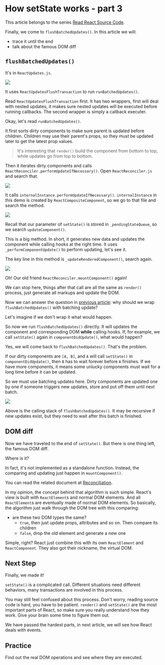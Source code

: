 # How setState works - part 3

This article belongs to the series [Read React Source Code](https://github.com/numbbbbb/read-react-source-code).

Finally, we come to `flushBatchedUpdates()`. In this article we will: 

- trace it until the end
- talk about the famous DOM diff


## `flushBatchedUpdates()`

It's in `ReactUpdates.js`.

![](http://i.imgur.com/L05CmrN.jpg)

It uses `ReactUpdatesFlushTransaction` to run `runBatchedUpdates()`. 

Read `ReactUpdatesFlushTransaction` first. It has two wrappers, first will deal with nested updates, it makes sure nested updates will be executed before running callbacks. The second wrapper is simply a callback executer.

Okay, let's read `runBatchedUpdates()`.

It first sorts dirty components to make sure parent is updated before children. Children may use their parent's props, so they must be updated later to get the latest prop values.

> It's interesting that `render()` build the component from bottom to top, while updates go from top to bottom.

Then it iterates dirty components and calls `ReactReconciler.performUpdateIfNecessary()`. Open `ReactReconciler.js` and search that.

![](http://i.imgur.com/IlkyMCE.jpg)

It calls `internalInstance.performUpdateIfNecessary()`. `internalInstance` in this demo is created by `ReactCompositeComponent`, so we go to that file and search the method.

![](http://i.imgur.com/lTWQGJj.jpg)

Recall that our parameter of `setState()` is stored in `_pendingStateQueue`, so we search `updateComponent()`.

This is a big method. In short, it generates new data and updates the component while calling hooks at the right time. It uses `_performComponentUpdate()` to perform updating, let's see it.

The key line in this method is `_updateRenderedComponent()`, search again.

![](http://i.imgur.com/KhXcBnq.jpg)

Oh! Our old friend `ReactReconciler.mountComponent()` again!

We can stop here, things after that call are all the same as `render()` process, just generate all markups and update the DOM.

Now we can answer the question in [previous article](): why should we wrap `flushBatchedUpdates()` with batching update? 

Let's imagine if we don't wrap it what would happen.

So now we run `flushBatchedUpdates()` directly. It will updates the component and corresponding DOM **while** calling hooks. If, for example, we call `setState()` again in `componentDidUpdate()`, what would happen?

Yes, we will come back to `flushBatchedUpdates()`. That's the problem.

If our dirty components are `[A, B]`, and `A` will call `setState()` in `componentDidUpdate()`, then `B` has to wait forever before `A` finishes. If we have more components, it means some unlucky components must wait for a long time before it can be updated.

So we must use batching updates here. Dirty components are updated one by one if someone triggers new updates, store and put off them until next batch.

![](http://i.imgur.com/W6dXQLr.jpg)

Above is the calling stack of `flushBatchedUpdates()`. It may be recursive if new updates exist, but they need to wait after this batch is finished.

## DOM diff

Now we have traveled to the end of `setState()`. But there is one thing left, the famous DOM diff.

Where is it?

In fact, it's not implemented as a standalone function. Instead, the comparing and updating just happen in `mountComponent()`.

You can read the related document at [Reconciliation](https://facebook.github.io/react/docs/reconciliation.html).

In my opinion, the concept behind that algorithm is such simple. React's view is built with `ReactElement`s and normal DOM elements. And all `ReactElement`s are eventually made of normal DOM elements. So basically, the algorithm just walk through the DOM tree with this comparing:

- are these two DOM types the same?
  - `true`, then just update props, attributes and so on. Then compare its children
  - `false`, drop the old element and generate a new one

Simple, right? React just combine this with its own `ReactElement` and `ReactComponent`. They also got their nickname, the virtual DOM.

## Next Step

Finally, we made it!

`setState()` is a complicated call. Different situations need different behaviors, many transactions are involved in this process.

You may still feel confused about this process. Don't worry, reading source code is hard, you have to be patient. `render()` and `setState()` are the most important parts of React, so make sure you really understand how they work. Give your brain some time to figure them out.

We have passed the hardest parts, in next article, we will see how React deals with events.

## Practice

Find out the real DOM operations and see where they are executed.


